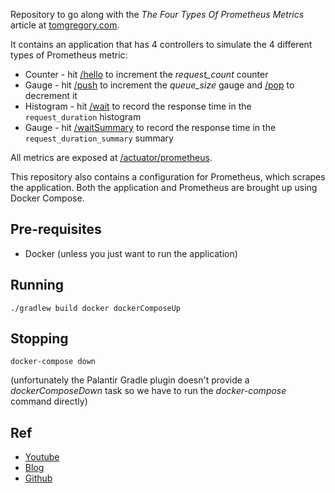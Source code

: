 Repository to go along with the *The Four Types Of Prometheus Metrics* article
at [tomgregory.com](https://www.tomgregory.com).

It contains an application that has 4 controllers to simulate the 4
different types of Prometheus metric:

* Counter - hit [/hello](http://localhost:8080/hello) to increment the *request_count* counter
* Gauge - hit [/push](http://localhost:8080/push) to increment the *queue_size* gauge and [/pop](http://localhost:8080/pop) to decrement it
* Histogram - hit [/wait](http://localhost:8080/wait) to record the response time in the `request_duration` histogram
* Gauge - hit  [/waitSummary](http://localhost:8080/waitSummary) to record the response time in the `request_duration_summary` summary

All metrics are exposed at [/actuator/prometheus](http://localhost:8080/actuator/prometheus).

This repository also contains a configuration for Prometheus, which scrapes the application. 
Both the application and Prometheus are brought up using Docker Compose.

## Pre-requisites

* Docker (unless you just want to run the application)

## Running

`./gradlew build docker dockerComposeUp`

## Stopping

`docker-compose down`

(unfortunately the Palantir Gradle plugin doesn't provide a *dockerComposeDown* task
so we have to run the *docker-compose* command directly)

## Ref
- [Youtube](https://www.youtube.com/watch?v=nJMRmhbY5hY)
- [Blog](https://tomgregory.com/the-four-types-of-prometheus-metrics/)
- [Github](https://github.com/tkgregory/metric-types)